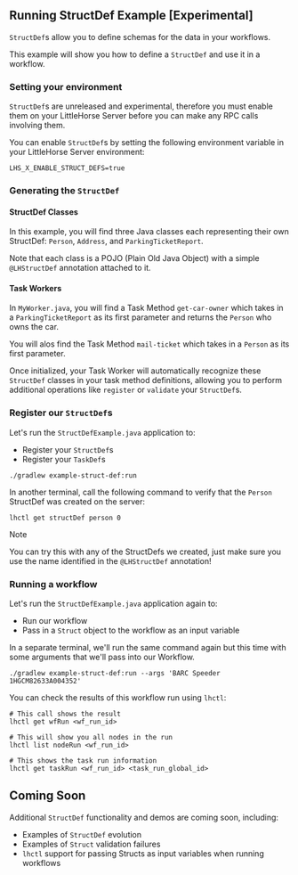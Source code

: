 ## Running StructDef Example [Experimental]

`StructDef`s allow you to define schemas for the data in your workflows.

This example will show you how to define a `StructDef` and use it in a workflow.

### Setting your environment

`StructDef`s are unreleased and experimental, therefore you must enable them on your LittleHorse Server before you can make any RPC calls involving them.

You can enable `StructDef`s by setting the following environment variable in your LittleHorse Server environment:

```
LHS_X_ENABLE_STRUCT_DEFS=true
```

### Generating the `StructDef`

#### StructDef Classes

In this example, you will find three Java classes each representing their own StructDef: `Person`, `Address`, and `ParkingTicketReport`.

Note that each class is a POJO (Plain Old Java Object) with a simple `@LHStructDef` annotation attached to it.

#### Task Workers

In `MyWorker.java`, you will find a Task Method `get-car-owner` which takes in a `ParkingTicketReport` as its first parameter and returns the `Person` who owns the car.

You will alos find the Task Method `mail-ticket` which takes in a `Person` as its first parameter.

Once initialized, your Task Worker will automatically recognize these `StructDef` classes in your task method definitions, allowing you to perform additional operations like `register` or `validate` your `StructDef`s.

### Register our `StructDef`s

Let's run the `StructDefExample.java` application to:
* Register your `StructDef`s
* Register your `TaskDef`s

```
./gradlew example-struct-def:run
```

In another terminal, call the following command to verify that the `Person` StructDef was created on the server:

```
lhctl get structDef person 0
```

> [!NOTE]
> You can try this with any of the StructDefs we created, just make sure you use the name identified in the `@LHStructDef` annotation!

### Running a workflow

Let's run the `StructDefExample.java` application again to:
* Run our workflow
* Pass in a `Struct` object to the workflow as an input variable

In a separate terminal, we'll run the same command again but this time with some arguments that we'll pass into our Workflow.

```
./gradlew example-struct-def:run --args 'BARC Speeder 1HGCM82633A004352'
```

You can check the results of this workflow run using `lhctl`:

```
# This call shows the result
lhctl get wfRun <wf_run_id>

# This will show you all nodes in the run
lhctl list nodeRun <wf_run_id>

# This shows the task run information
lhctl get taskRun <wf_run_id> <task_run_global_id>
```

## Coming Soon

Additional `StructDef` functionality and demos are coming soon, including:
- Examples of `StructDef` evolution
- Examples of `Struct` validation failures
- `lhctl` support for passing Structs as input variables when running workflows